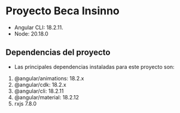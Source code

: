 # Proyecto Beca Insinno 
  - Angular CLI: 18.2.11.
  - Node: 20.18.0
## Dependencias del proyecto
  - Las principales dependencias instaladas para este proyecto son:

1. @angular/animations: 18.2.x
2. @angular/cdk: 18.2.x
3. @angular/cli: 18.2.11
4. @angular/material: 18.2.12
5. rxjs 7.8.0


